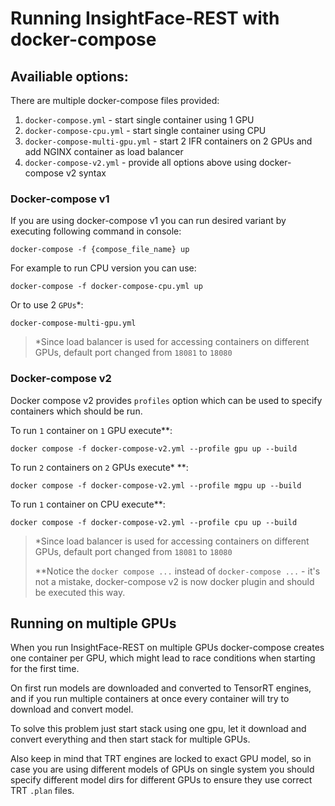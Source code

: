 # Running InsightFace-REST with docker-compose

## Availiable options:
There are multiple docker-compose files provided:
1. `docker-compose.yml` - start single container using 1 GPU 
2. `docker-compose-cpu.yml` - start single container using CPU
3. `docker-compose-multi-gpu.yml` - start 2 IFR containers on 2 GPUs and add NGINX container as load balancer
4. `docker-compose-v2.yml` - provide all options above using docker-compose v2 syntax


### Docker-compose v1

If you are using docker-compose v1 you can run desired variant by
executing following command in console:

```docker-compose -f {compose_file_name} up```

For example to run CPU version you can use:

   ```docker-compose -f docker-compose-cpu.yml up```

Or to use 2 `GPUs`*:

   ```docker-compose-multi-gpu.yml```

> *Since load balancer is used for accessing containers on different GPUs,
default port changed from `18081` to `18080`

### Docker-compose v2

Docker compose v2 provides `profiles` option which can be used to specify containers
which should be run.

To run `1` container on `1` GPU execute**:
```
docker compose -f docker-compose-v2.yml --profile gpu up --build
```

To run `2` containers on `2` GPUs execute* **:
```
docker compose -f docker-compose-v2.yml --profile mgpu up --build
```

To run `1` container on CPU execute**:
```
docker compose -f docker-compose-v2.yml --profile cpu up --build
```


> *Since load balancer is used for accessing containers on different GPUs,
default port changed from `18081` to `18080`
> 
> **Notice the `docker compose ...` instead of `docker-compose ...` - it's not a mistake,
docker-compose v2 is now docker plugin and should be executed this way.


## Running on multiple GPUs

When you run InsightFace-REST on multiple GPUs docker-compose creates one container per GPU,
which might lead to race conditions when starting for the first time. 

On first run models are downloaded and converted to TensorRT engines, and if you run multiple containers at once
every container will try to download and convert model.

To solve this problem just start stack using one gpu, let it download and convert everything and then start stack 
for multiple GPUs.

Also keep in mind that TRT engines are locked to exact GPU model, so in case you are using different models of
GPUs on single system you should specify different model dirs for different GPUs to ensure they use correct TRT `.plan`
files.